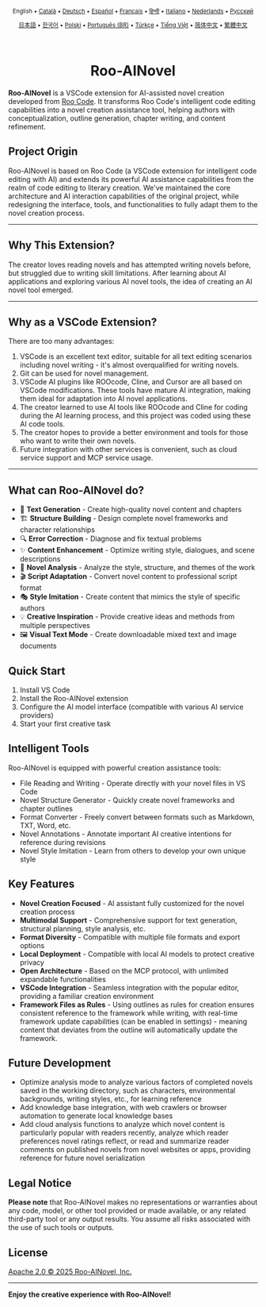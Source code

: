 <div align="center">
<sub>

English • [Català](locales/ca/README.md) • [Deutsch](locales/de/README.md) • [Español](locales/es/README.md) • [Français](locales/fr/README.md) • [हिन्दी](locales/hi/README.md) • [Italiano](locales/it/README.md) • [Nederlands](locales/nl/README.md) • [Русский](locales/ru/README.md)

</sub>
<sub>

[日本語](locales/ja/README.md) • [한국어](locales/ko/README.md) • [Polski](locales/pl/README.md) • [Português (BR)](locales/pt-BR/README.md) • [Türkçe](locales/tr/README.md) • [Tiếng Việt](locales/vi/README.md) • [简体中文](locales/zh-CN/README.md) • [繁體中文](locales/zh-TW/README.md)

</sub>
</div>
<br>
<div align="center">
  <h1>Roo-AINovel</h1>
</div>

**Roo-AINovel** is a VSCode extension for AI-assisted novel creation developed from [Roo Code](https://github.com/RooCodeInc/Roo-Code). It transforms Roo Code's intelligent code editing capabilities into a novel creation assistance tool, helping authors with conceptualization, outline generation, chapter writing, and content refinement.

## Project Origin

Roo-AINovel is based on Roo Code (a VSCode extension for intelligent code editing with AI) and extends its powerful AI assistance capabilities from the realm of code editing to literary creation. We've maintained the core architecture and AI interaction capabilities of the original project, while redesigning the interface, tools, and functionalities to fully adapt them to the novel creation process.

---

## Why This Extension?

The creator loves reading novels and has attempted writing novels before, but struggled due to writing skill limitations. After learning about AI applications and exploring various AI novel tools, the idea of creating an AI novel tool emerged.

---

## Why as a VSCode Extension?

There are too many advantages:
1. VSCode is an excellent text editor, suitable for all text editing scenarios including novel writing - it's almost overqualified for writing novels.
2. Git can be used for novel management.
3. VSCode AI plugins like ROOcode, Cline, and Cursor are all based on VSCode modifications. These tools have mature AI integration, making them ideal for adaptation into AI novel applications.
4. The creator learned to use AI tools like ROOcode and Cline for coding during the AI learning process, and this project was coded using these AI code tools.
5. The creator hopes to provide a better environment and tools for those who want to write their own novels.
6. Future integration with other services is convenient, such as cloud service support and MCP service usage.

---

## What can Roo-AINovel do?

- 📝 **Text Generation** - Create high-quality novel content and chapters
- 🏗️ **Structure Building** - Design complete novel frameworks and character relationships
- 🔍 **Error Correction** - Diagnose and fix textual problems
- ✨ **Content Enhancement** - Optimize writing style, dialogues, and scene descriptions
- 🔬 **Novel Analysis** - Analyze the style, structure, and themes of the work
- 🎬 **Script Adaptation** - Convert novel content to professional script format
- 🎭 **Style Imitation** - Create content that mimics the style of specific authors
- 💡 **Creative Inspiration** - Provide creative ideas and methods from multiple perspectives
- 🖼️ **Visual Text Mode** - Create downloadable mixed text and image documents

## Quick Start

1. Install VS Code
2. Install the Roo-AINovel extension
3. Configure the AI model interface (compatible with various AI service providers)
4. Start your first creative task

## Intelligent Tools

Roo-AINovel is equipped with powerful creation assistance tools:

- File Reading and Writing - Operate directly with your novel files in VS Code
- Novel Structure Generator - Quickly create novel frameworks and chapter outlines
- Format Converter - Freely convert between formats such as Markdown, TXT, Word, etc.
- Novel Annotations - Annotate important AI creative intentions for reference during revisions
- Novel Style Imitation - Learn from others to develop your own unique style

## Key Features

- **Novel Creation Focused** - AI assistant fully customized for the novel creation process
- **Multimodal Support** - Comprehensive support for text generation, structural planning, style analysis, etc.
- **Format Diversity** - Compatible with multiple file formats and export options
- **Local Deployment** - Compatible with local AI models to protect creative privacy
- **Open Architecture** - Based on the MCP protocol, with unlimited expandable functionalities
- **VSCode Integration** - Seamless integration with the popular editor, providing a familiar creation environment
- **Framework Files as Rules** - Using outlines as rules for creation ensures consistent reference to the framework while writing, with real-time framework update capabilities (can be enabled in settings) - meaning content that deviates from the outline will automatically update the framework.

## Future Development

- Optimize analysis mode to analyze various factors of completed novels saved in the working directory, such as characters, environmental backgrounds, writing styles, etc., for learning reference
- Add knowledge base integration, with web crawlers or browser automation to generate local knowledge bases
- Add cloud analysis functions to analyze which novel content is particularly popular with readers recently, analyze which reader preferences novel ratings reflect, or read and summarize reader comments on published novels from novel websites or apps, providing reference for future novel serialization

## Legal Notice

**Please note** that Roo-AINovel makes no representations or warranties about any code, model, or other tool provided or made available, or any related third-party tool or any output results. You assume all risks associated with the use of such tools or outputs.

## License

[Apache 2.0 © 2025 Roo-AINovel, Inc.](./LICENSE)

---

**Enjoy the creative experience with Roo-AINovel!** 